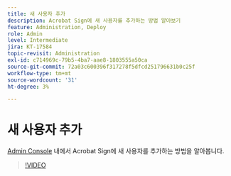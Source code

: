 ```yaml
---
title: 새 사용자 추가
description: Acrobat Sign에 새 사용자를 추가하는 방법 알아보기
feature: Administration, Deploy
role: Admin
level: Intermediate
jira: KT-17584
topic-revisit: Administration
exl-id: c714969c-79b5-4ba7-aae8-1803555a50ca
source-git-commit: 72a03c600396f317278f5dfcd251796631b0c25f
workflow-type: tm+mt
source-wordcount: '31'
ht-degree: 3%

---
```


# 새 사용자 추가

[Admin Console](https://adminconsole.adobe.com/) 내에서 Acrobat Sign에 새 사용자를 추가하는 방법을 알아봅니다.

>[!VIDEO](https://video.tv.adobe.com/v/3453158?quality=12&learn=on&hidetitle=true)
